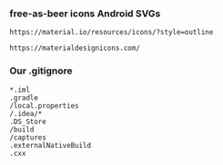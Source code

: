 ### free-as-beer icons Android SVGs
    
    https://material.io/resources/icons/?style=outline

    https://materialdesignicons.com/
    
    
### Our .gitignore

    *.iml
    .gradle
    /local.properties
    /.idea/*
    .DS_Store
    /build
    /captures
    .externalNativeBuild
    .cxx
